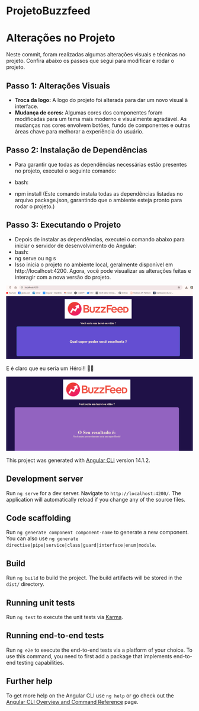 # ProjetoBuzzfeed

# Alterações no Projeto

Neste commit, foram realizadas algumas alterações visuais e técnicas no projeto. Confira abaixo os passos que segui para modificar e rodar o projeto.

## Passo 1: Alterações Visuais

- **Troca da logo:** A logo do projeto foi alterada para dar um novo visual à interface.
- **Mudança de cores:** Algumas cores dos componentes foram modificadas para um tema mais moderno e visualmente agradável. As mudanças nas cores envolvem botões, fundo de componentes e outras áreas chave para melhorar a experiência do usuário.

## Passo 2: Instalação de Dependências

- Para garantir que todas as dependências necessárias estão presentes no projeto, executei o seguinte comando:

- bash:
- npm install  (Este comando instala todas as dependências listadas no arquivo package.json, garantindo que o ambiente esteja pronto para rodar o projeto.)

## Passo 3: Executando o Projeto
- Depois de instalar as dependências, executei o comando abaixo para iniciar o servidor de desenvolvimento do Angular:
- bash:
- ng serve ou ng s
- Isso inicia o projeto no ambiente local, geralmente disponível em http://localhost:4200. Agora, você pode visualizar as alterações feitas e interagir com a nova versão do projeto.

![](https://github.com/IvoJucaBezerra/buzzfeed-quiz/blob/master/assets/img-buzzfeed.png)

E é claro que eu seria um Héroi!! 🦸‍♂️

![](https://github.com/IvoJucaBezerra/buzzfeed-quiz/blob/master/assets/img-buzzfeed-resultado.png)



This project was generated with [Angular CLI](https://github.com/angular/angular-cli) version 14.1.2.

## Development server

Run `ng serve` for a dev server. Navigate to `http://localhost:4200/`. The application will automatically reload if you change any of the source files.

## Code scaffolding

Run `ng generate component component-name` to generate a new component. You can also use `ng generate directive|pipe|service|class|guard|interface|enum|module`.

## Build

Run `ng build` to build the project. The build artifacts will be stored in the `dist/` directory.

## Running unit tests

Run `ng test` to execute the unit tests via [Karma](https://karma-runner.github.io).

## Running end-to-end tests

Run `ng e2e` to execute the end-to-end tests via a platform of your choice. To use this command, you need to first add a package that implements end-to-end testing capabilities.

## Further help

To get more help on the Angular CLI use `ng help` or go check out the [Angular CLI Overview and Command Reference](https://angular.io/cli) page.
